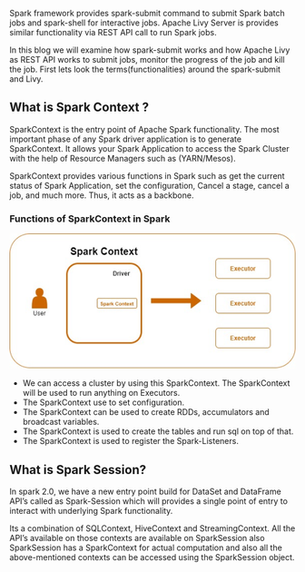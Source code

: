 Spark framework provides spark-submit command to submit Spark batch jobs and spark-shell for interactive jobs.  Apache Livy Server is provides similar functionality via REST API call to run Spark jobs.

In this blog we will examine how spark-submit works and how Apache Livy as REST API works to submit jobs, monitor the progress of the job and kill the job. First lets look the terms(functionalities) around the spark-submit and Livy.

## What is Spark Context ?
SparkContext is the entry point of Apache Spark functionality. The most important phase of any Spark driver application is to generate SparkContext. It allows your Spark Application to access the Spark Cluster with the help of Resource Managers such as (YARN/Mesos).

SparkContext provides various functions in Spark such as get the current status of Spark Application, set the configuration, Cancel a stage, cancel a job, and much more. Thus, it acts as a backbone.
### Functions of SparkContext in Spark

![Spark](https://github.com/gurditsingh/blog/blob/gh-pages/_screenshots/sep5_sparkcontext.jpg?raw=true)

 - We can access a cluster by using this SparkContext. The SparkContext will be used to run anything on Executors.
 - The SparkContext use to set configuration.
 - The SparkContext can be used to create RDDs, accumulators and broadcast variables.
 - The SparkContext is used to create the tables and run sql on top of that.
 - The SparkContext is used to register the Spark-Listeners.

## What is Spark Session?
In spark 2.0, we have a new entry point build for DataSet and DataFrame API’s called as Spark-Session which will provides a single point of entry to interact with underlying Spark functionality.

Its a combination of SQLContext, HiveContext and StreamingContext. All the API’s available on those contexts are available on SparkSession also SparkSession has a SparkContext for actual computation and also all the above-mentioned contexts can be accessed using the SparkSession object.
<!--stackedit_data:
eyJoaXN0b3J5IjpbMTM4NjAwMzg0OCwtMjgwMTAwMDU2LC0xMj
QzNTMwODU2LC0yNjc5MzU4MzEsMTExMTM0Mzg3OCwxNDQyMDUx
MTc3LC02MzgxNDY0MywtNzY0MTg2NjYzLDI2OTUzNTMzNiwtOD
AwMzY3ODcsMTU0MDI3NjU0OSwxNjczODg1MDc3LC0zNjY1MDk1
MTgsLTE1MTcxMDUxNjYsLTU2NzgxMDc0NiwxMzMwMTExNzUsLT
E2NTgxNzg4MzgsMTg1MTIyODg0MywxMTg1NjE0OTU5LC05NTYy
MjQwMTZdfQ==
-->